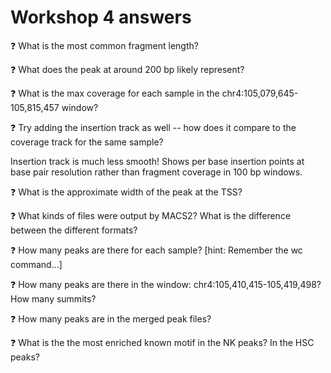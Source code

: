 # Workshop 4 answers

:question: What is the most common fragment length?

:question: What does the peak at around 200 bp likely represent?

:question: What is the max coverage for each sample in the chr4:105,079,645-105,815,457 window?

:question: Try adding the insertion track as well -- how does it compare to the coverage track for the same sample?

Insertion track is much less smooth! Shows per base insertion points at base pair resolution rather than fragment coverage in 100 bp windows.

:question: What is the approximate width of the peak at the TSS?

:question: What kinds of files were output by MACS2? What is the difference between the different formats?

:question: How many peaks are there for each sample? [hint: Remember the wc command...]

:question: How many peaks are there in the window: chr4:105,410,415-105,419,498? How many summits?

:question: How many peaks are in the merged peak files?

:question: What is the the most enriched known motif in the NK peaks? In the HSC peaks?
